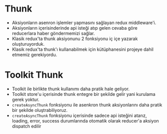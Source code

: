 # Thunk

- Aksiyonların asenron işlemler yapmasını sağlayan redux middleware'i.
- Aksiyonların içerisinderinde api isteği atıp gelen cevaba göre reducerlara haber göndermemizi sağlar.
- Klasik redux'ta thunk aksiyonunu 2 fonksiyonu iç içe yazarak oluşturuyorduk.
- Klasik redux'ta thunk'ı kullanabilmek için kütüphanesini projeye dahil etmemiz gerekiyordu.

# Toolkit Thunk

- Toolkit ile birlikte thunk kullanımı daha pratik hale geliyor.
- Toolkit store'u içerisinde thunk entegre bir şekilde gelir yani kurulama gerek yoktur.
- `createAsyncThunk` fonksiyonu ile asenkron thunk aksiyonlarını daha pratik bir şekilde oluştrabiliyoruz.
- `createAsyncThunk` fonksiyonu içerisinde sadece api isteğini atarız, loading, error, success durumlarında otomatik olarak reducer'a aksiyon dispatch edilir

